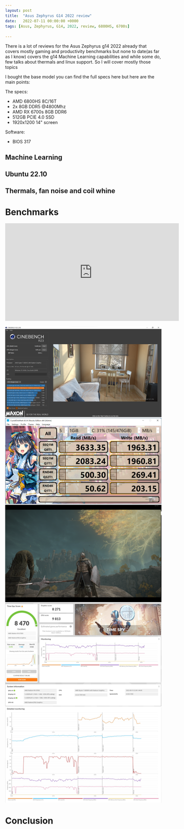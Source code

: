```yaml
---
layout: post
title:  "Asus Zephyrus G14 2022 review"
date:   2022-07-11 00:00:00 +0000
tags: [Asus, Zephyrus, G14, 2022, review, 6800HS, 6700s]

---
```


There is a lot of reviews for the Asus Zephyrus g14 2022 already that covers mostly gaming and productivity benchmarks but none to date(as far as I know) covers the g14 Machine Learning capabilities and while some do, few talks about thermals and linux support. So I will cover mostly those topics

I bought the base model you can find the full specs here but here are the main points:

The specs:
*   AMD 6800HS 8C/16T
*   2x 8GB DDR5 @4800Mhz
*   AMD RX 6700s 8GB DDR6
*   512GB PCIE 4.0 SSD
*   1920x1200 14" screen

Software:
*   BIOS 317


## Machine Learning


## Ubuntu 22.10


## Thermals, fan noise and coil whine



# Benchmarks




<iframe width="560" height="315" src="https://www.youtube.com/embed/MyndRd1Spaw" title="YouTube video player" frameborder="0" allow="accelerometer; autoplay; clipboard-write; encrypted-media; gyroscope; picture-in-picture" allowfullscreen></iframe>

![zephyrus](/assets/zephyrus/cinebench.png)
![zephyrus](/assets/zephyrus/diskmark.png)
![zephyrus](/assets/zephyrus/eldenring.png)
![zephyrus](/assets/zephyrus/timespy.jpg)
![zephyrus](/assets/zephyrus/timespy2.jpg)


# Conclusion



